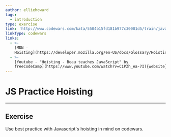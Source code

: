 ```yaml
---
author: elliehoward
tags:
  - introduction
type: exercise
link: 'http://www.codewars.com/kata/5504b15fd181b977c30001d5/train/javascript'
linkType: codewars
links:
  - >-
    [MDN -
    Hoisting](https://developer.mozilla.org/en-US/docs/Glossary/Hoisting){website}
  - >-
    [Youtube - "Hoisting - Beau teaches JavaScript" by
    freeCodeCamp](https://www.youtube.com/watch?v=C1PZh_ea-7I){website}
---
```


# JS Practice Hoisting


---

## Exercise

Use best practice with Javascript's hoisting in mind on codewars.
